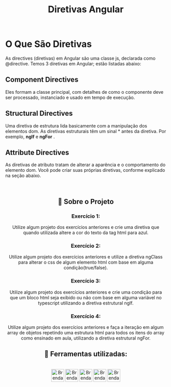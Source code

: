 <h1 align="center">  Diretivas Angular </h1>

<div ><br>

# O Que São Diretivas

As directives (diretivas) em Angular são uma classe js, declarada como @directive. Temos 3 diretivas em Angular; estão listadas abaixo:

## Component Directives

Eles formam a classe principal, com detalhes de como o componente deve ser processado, instanciado e usado em tempo de execução.

## Structural Directives

Uma diretiva de estrutura lida basicamente com a manipulação dos elementos dom. As diretivas estruturais têm um sinal * antes da diretiva. Por exemplo, **ngIf** e **ngFor** .

## Attribute Directives

As diretivas de atributo tratam de alterar a aparência e o comportamento do elemento dom. Você pode criar suas próprias diretivas, conforme explicado na seção abaixo.
</div>

<div style="display: inline_block" align = "center"><br>

## 📌 Sobre o Projeto

### Exercício 1:

  Utilize algum projeto dos exercícios anteriores e crie uma diretiva que quando utilizada altere a cor do texto da tag html para azul.
  
### Exercício 2:

 Utilize algum projeto dos exercícios anteriores e utilize a diretiva ngClass para alterar o css de algum elemento html com base em alguma condição(true/false).

### Exercício 3:

Utilize algum projeto dos exercícios anteriores e crie uma condição para que um bloco html seja exibido ou não com base em alguma variável no typescript utilizando a diretiva estrutural ngIf.

### Exercício 4:

Utilize algum projeto dos exercícios anteriores e faça a iteração em algum array de objetos repetindo uma estrutura html para todos os itens do array como ensinado em aula, utilizando a diretiva estrutural ngFor.







## 📌 Ferramentas utilizadas:

<div><br>

  <img align="center" alt="Brenda-Angular" height="40" width="40" src="https://angular.io/assets/images/logos/angularjs/AngularJS-Shield.svg" />
  <img align="center" alt="Brenda-GitHub" height="40" width="40" src="https://cdn-icons-png.flaticon.com/512/25/25231.png" />
  <img align="center" alt="Brenda-HTML" height="40" width="40" src="https://cdn-icons-png.flaticon.com/512/1532/1532556.png" />
  <img align="center" alt="Brenda-CSS" height="40" width="40" src="https://cdn-icons-png.flaticon.com/512/732/732190.png" />
  <img align="center" alt="Brenda VsCode " height="40" width="40" src="https://cdn.icon-icons.com/icons2/2107/PNG/512/file_type_vscode_icon_130084.png" />

  </div>
